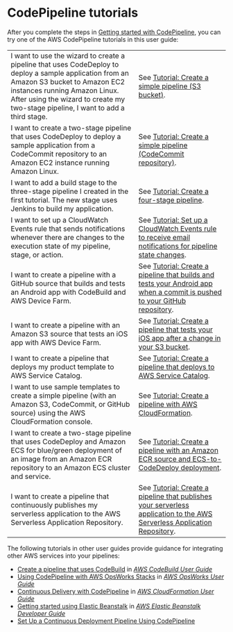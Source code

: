 # CodePipeline tutorials<a name="tutorials"></a>

After you complete the steps in [Getting started with CodePipeline](getting-started-codepipeline.md), you can try one of the AWS CodePipeline tutorials in this user guide: 


|  |  | 
| --- |--- |
| I want to use the wizard to create a pipeline that uses CodeDeploy to deploy a sample application from an Amazon S3 bucket to Amazon EC2 instances running Amazon Linux\. After using the wizard to create my two\-stage pipeline, I want to add a third stage\. | See [Tutorial: Create a simple pipeline \(S3 bucket\)](tutorials-simple-s3.md)\. | 
| I want to create a two\-stage pipeline that uses CodeDeploy to deploy a sample application from a CodeCommit repository to an Amazon EC2 instance running Amazon Linux\. | See [Tutorial: Create a simple pipeline \(CodeCommit repository\)](tutorials-simple-codecommit.md)\. | 
| I want to add a build stage to the three\-stage pipeline I created in the first tutorial\. The new stage uses Jenkins to build my application\. | See [Tutorial: Create a four\-stage pipeline](tutorials-four-stage-pipeline.md)\. | 
| I want to set up a CloudWatch Events rule that sends notifications whenever there are changes to the execution state of my pipeline, stage, or action\. | See [Tutorial: Set up a CloudWatch Events rule to receive email notifications for pipeline state changes](tutorials-cloudwatch-sns-notifications.md)\. | 
| I want to create a pipeline with a GitHub source that builds and tests an Android app with CodeBuild and AWS Device Farm\. | See [Tutorial: Create a pipeline that builds and tests your Android app when a commit is pushed to your GitHub repository](tutorials-codebuild-devicefarm.md)\. | 
| I want to create a pipeline with an Amazon S3 source that tests an iOS app with AWS Device Farm\. | See [Tutorial: Create a pipeline that tests your iOS app after a change in your S3 bucket](tutorials-codebuild-devicefarm-S3.md)\. | 
| I want to create a pipeline that deploys my product template to AWS Service Catalog\. | See [Tutorial: Create a pipeline that deploys to AWS Service Catalog](tutorials-S3-servicecatalog.md)\. | 
| I want to use sample templates to create a simple pipeline \(with an Amazon S3, CodeCommit, or GitHub source\) using the AWS CloudFormation console\. | See [Tutorial: Create a pipeline with AWS CloudFormation](tutorials-cloudformation.md)\. | 
| I want to create a two\-stage pipeline that uses CodeDeploy and Amazon ECS for blue/green deployment of an image from an Amazon ECR repository to an Amazon ECS cluster and service\. | See [Tutorial: Create a pipeline with an Amazon ECR source and ECS\-to\-CodeDeploy deployment](tutorials-ecs-ecr-codedeploy.md)\. | 
| I want to create a pipeline that continuously publishes my serverless application to the AWS Serverless Application Repository\. | See [Tutorial: Create a pipeline that publishes your serverless application to the AWS Serverless Application Repository](tutorials-serverlessrepo-auto-publish.md)\. | 

The following tutorials in other user guides provide guidance for integrating other AWS services into your pipelines:
+ [Create a pipeline that uses CodeBuild](https://docs.aws.amazon.com/codebuild/latest/userguide/how-to-create-pipeline.html#pipelines-create-console) in *[AWS CodeBuild User Guide](https://docs.aws.amazon.com/codebuild/latest/userguide/)*
+  [Using CodePipeline with AWS OpsWorks Stacks](https://docs.aws.amazon.com/opsworks/latest/userguide/other-services-cp.html) in *[AWS OpsWorks User Guide](https://docs.aws.amazon.com/opsworks/latest/userguide/)*
+ [Continuous Delivery with CodePipeline](https://docs.aws.amazon.com/AWSCloudFormation/latest/UserGuide/continuous-delivery-codepipeline.html) in *[AWS CloudFormation User Guide](https://docs.aws.amazon.com/AWSCloudFormation/latest/UserGuide/)*
+ [Getting started using Elastic Beanstalk](https://docs.aws.amazon.com/elasticbeanstalk/latest/dg/GettingStarted.html) in *[AWS Elastic Beanstalk Developer Guide](https://docs.aws.amazon.com/elasticbeanstalk/latest/dg/)* 
+ [Set Up a Continuous Deployment Pipeline Using CodePipeline](https://aws.amazon.com/getting-started/tutorials/continuous-deployment-pipeline/)